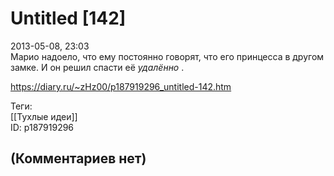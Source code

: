 Untitled [142]
==============

  
2013-05-08, 23:03  
 Марио надоело, что ему постоянно говорят, что его принцесса в другом замке. И он решил спасти её  *удалённо*  .   
  
<https://diary.ru/~zHz00/p187919296_untitled-142.htm>  
  
Теги:  
[[Тухлые идеи]]  
ID: p187919296  


(Комментариев нет)
------------------